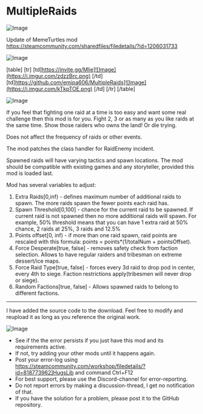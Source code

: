 # MultipleRaids

![Image](https://i.imgur.com/WAEzk68.png)

Update of MemeTurtles mod
https://steamcommunity.com/sharedfiles/filedetails/?id=1206031733

![Image](https://i.imgur.com/7Gzt3Rg.png)


[table]
	[tr]
		[td]https://invite.gg/Mlie]![Image](https://i.imgur.com/zdzzBrc.png)
[/td]
		[td]https://github.com/emipa606/MultipleRaids]![Image](https://i.imgur.com/kTkpTOE.png)
[/td]
	[/tr]
[/table]
	
![Image](https://i.imgur.com/NOW7jU1.png)


If you feel that fighting one raid at a time is too easy and want some real challenge then this mod is for you. Fight 2, 3 or as many as you like raids at the same time. Show those raiders who owns the land! Or die trying.


Does not affect the frequency of raids or other events.


The mod patches the class handler for RaidEnemy incident. 

Spawned raids will have varying tactics and spawn locations.
The mod should be compatible with existing games and any storyteller, provided this mod is loaded last.

Mod has several variables to adjust:
1) Extra Raids[0,inf) - defines maximum number of additional raids to spawn. The more raids spawn the fewer points each raid has.
2) Spawn Threshold[0,100] - chance for the current raid to be spawned. If current raid is not spawned then no more additional raids will spawn. For example, 50% threshold means that you can have 1 extra raid at 50% chance, 2 raids at 25%, 3 raids and 12.5%
3) Points offset[0, inf) - if more than one raid spawn, raid points are rescaled with this formula: points = points*(1/totalNum + pointsOffset).
4) Force Desperate[true, false] - removes safety check from faction selection. Allows to have regular raiders and tribesman on extreme dessert/ice maps.
5) Force Raid Type[true, false] - forces every 3d raid to drop pod in center, every 4th to siege. Faction restrictions apply(tribesmen will never drop or siege).
6) Random Factions[true, false] - Allows spawned raids to belong to different factions.

-----
I have added the source code to the download. Feel free to modify and reupload it as long as you reference the original work.


![Image](https://i.imgur.com/Rs6T6cr.png)



-  See if the the error persists if you just have this mod and its requirements active.
-  If not, try adding your other mods until it happens again.
-  Post your error-log using https://steamcommunity.com/workshop/filedetails/?id=818773962]HugsLib and command Ctrl+F12
-  For best support, please use the Discord-channel for error-reporting.
-  Do not report errors by making a discussion-thread, I get no notification of that.
-  If you have the solution for a problem, please post it to the GitHub repository.


